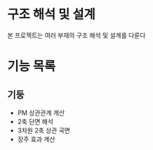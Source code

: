 # 구조 해석 및 설계
본 프로젝트는 여러 부재의 구조 해석 및 설계를 다룬다

# 기능 목록

## 기둥
- PM 상관관계 계산
- 2축 단면 해석
- 3차원 2축 상관 곡면
- 장주 효과 계산
